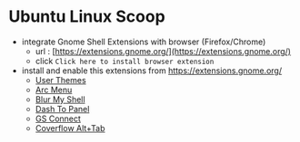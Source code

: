 # Ubuntu Linux Scoop
- integrate Gnome Shell Extensions with browser (Firefox/Chrome)
    - url : [https://extensions.gnome.org/](https://extensions.gnome.org/)  
    - click `Click here to install browser extension`
- install and enable this extensions from https://extensions.gnome.org/
    - [User Themes](https://extensions.gnome.org/extension/19/user-themes/)
    - [Arc Menu](https://extensions.gnome.org/extension/3628/arcmenu/)
    - [Blur My Shell](https://extensions.gnome.org/extension/3193/blur-my-shell/)
    - [Dash To Panel](https://extensions.gnome.org/extension/1160/dash-to-panel/)
    - [GS Connect](https://extensions.gnome.org/extension/1319/gsconnect/)
    - [Coverflow Alt+Tab](https://extensions.gnome.org/extension/97/coverflow-alt-tab/)